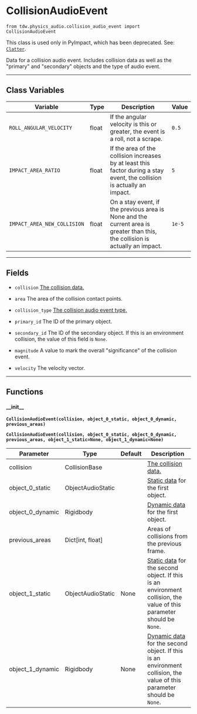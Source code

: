 # CollisionAudioEvent

`from tdw.physics_audio.collision_audio_event import CollisionAudioEvent`

This class is used only in PyImpact, which has been deprecated. See: [`Clatter`](../add_ons/clatter.md).

Data for a collision audio event.
Includes collision data as well as the "primary" and "secondary" objects and the type of audio event.

***

## Class Variables

| Variable | Type | Description | Value |
| --- | --- | --- | --- |
| `ROLL_ANGULAR_VELOCITY` | float | If the angular velocity is this or greater, the event is a roll, not a scrape. | `0.5` |
| `IMPACT_AREA_RATIO` | float | If the area of the collision increases by at least this factor during a stay event, the collision is actually an impact. | `5` |
| `IMPACT_AREA_NEW_COLLISION` | float | On a stay event, if the previous area is None and the current area is greater than this, the collision is actually an impact. | `1e-5` |

***

## Fields

- `collision` [The collision data.](../collision_data/collision_base.md)

- `area` The area of the collision contact points.

- `collision_type` [The collision audio event type.](collision_audio_type.md)

- `primary_id` The ID of the primary object.

- `secondary_id` The ID of the secondary object. If this is an environment collision, the value of this field is `None`.

- `magnitude` A value to mark the overall "significance" of the collision event.

- `velocity` The velocity vector.

***

## Functions

#### \_\_init\_\_

**`CollisionAudioEvent(collision, object_0_static, object_0_dynamic, previous_areas)`**

**`CollisionAudioEvent(collision, object_0_static, object_0_dynamic, previous_areas, object_1_static=None, object_1_dynamic=None)`**

| Parameter | Type | Default | Description |
| --- | --- | --- | --- |
| collision |  CollisionBase |  | [The collision data.](../collision_data/collision_base.md) |
| object_0_static |  ObjectAudioStatic |  | [Static data](object_audio_static.md) for the first object. |
| object_0_dynamic |  Rigidbody |  | [Dynamic data](../object_data/rigidbody.md) for the first object. |
| previous_areas |  Dict[int, float] |  | Areas of collisions from the previous frame. |
| object_1_static |  ObjectAudioStatic  | None | [Static data](object_audio_static.md) for the second object. If this is an environment collision, the value of this parameter should be `None`. |
| object_1_dynamic |  Rigidbody  | None | [Dynamic data](../object_data/rigidbody.md) for the second object. If this is an environment collision, the value of this parameter should be `None`. |

